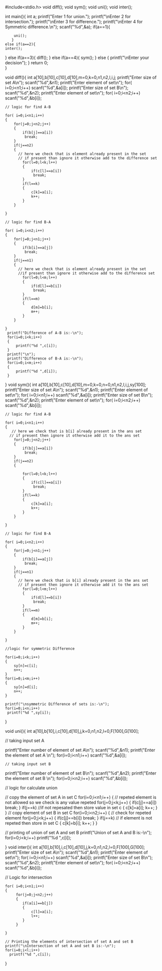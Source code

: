 #include<stdio.h>
void diff();
void sym();
void uni();
void inter();

int main(){
	int a;
	printf("Enter 1 for union.");
	printf("\nEnter 2 for intersection.");
	printf("\nEnter 3 for difference.");
	printf("\nEnter 4 for Symmetric difference.\n");
	scanf("%d",&a);
	if(a==1){

   		uni();
	   }
	else if(a==2){
   	inter();
   }
    else if(a==3){
		diff();
    }
	else if(a==4){
		sym();
	}
	else
		{
			printf("\nEnter your decision");
		}
	return 0;	
}

void diff(){
	int a[10],b[10],c[10],d[10],m=0,k=0,n1,n2,l,i,j;
    printf("Enter size of set A\n");
    scanf("%d",&n1);
    printf("Enter element of set\n");
    for( i=0;i<n1;i++)
    scanf("%d",&a[i]);
    printf("Enter size of set B\n");
    scanf("%d",&n2);
    printf("Enter element of set\n");
    for( i=0;i<n2;i++)
    scanf("%d",&b[i]);




    // logic for find A-B

    for( i=0;i<n1;i++)
    {
        for(j=0;j<n2;j++)
        {
            if(b[j]==a[i])
             break;
        }
        if(j==n2)
        {
          // here we check that is element already present in the set 
          // if present than ignore it otherwise add to the difference set   
            for(l=0;l<k;l++)
            {
                if(c[l]==a[i])
                 break;
            }
            if(l==k)
            {
                c[k]=a[i];
                k++;
            }
        }

    }

    // logic for find B-A

    for( i=0;i<n2;i++)
    {
        for(j=0;j<n1;j++)
        {
            if(b[i]==a[j])
             break;
        }
        if(j==n1)
        {
          // here we check that is element already present in the set 
          //if present than ignore it otherwise add to the difference set
            for(l=0;l<m;l++) 
            {
                if(d[l]==b[i])
                 break;
            }
            if(l==m)
            {
                d[m]=b[i];
                m++;
            }
        }

    }
     printf("Difference of A-B is:-\n");
     for(i=0;i<k;i++)
     {
         printf("%d ",c[i]);
     }
     printf("\n");
     printf("Difference of B-A is:-\n");
     for(i=0;i<m;i++)
     {
         printf("%d ",d[i]);
     }
}
void sym(){
	int a[10],b[10],c[10],d[10],m=0,k=0,n=0,n1,n2,l,i,j,sy[100];
    printf("Enter size of set A\n");
    scanf("%d",&n1);
    printf("Enter element of set\n");
    for( i=0;i<n1;i++)
    scanf("%d",&a[i]);
    printf("Enter size of set B\n");
    scanf("%d",&n2);
    printf("Enter element of set\n");
    for( i=0;i<n2;i++)
    scanf("%d",&b[i]);


    // logic for find A-B

    for( i=0;i<n1;i++)
    {
       // here we check that is b[i] already present in the ans set
      // if present then ignore it otherwise add it to the ans set
        for(j=0;j<n2;j++)
        {
            if(b[j]==a[i])
             break;
        }
        if(j==n2)
        {

            for(l=0;l<k;l++)
            {
                if(c[l]==a[i])
                 break;
            }
            if(l==k)
            {
                c[k]=a[i];
                k++;
            }
        }

    }

    // logic for find B-A

    for( i=0;i<n2;i++)
    {
        for(j=0;j<n1;j++)
        {
            if(b[i]==a[j])
             break;
        }
        if(j==n1)
        {
          // here we check that is b[i] already present in the ans set
          // if present then ignore it otherwise add it to the ans set 
            for(l=0;l<m;l++)
            {
                if(d[l]==b[i])
                 break;
            }
            if(l==m)
            {
                d[m]=b[i];
                m++;
            }
        }

    }

    //logic for symmetric Difference

    for(i=0;i<k;i++)
    {
        sy[n]=c[i];
        n++;
    }
    for(i=0;i<m;i++)
    {
        sy[n]=d[i];
        n++;
    }

    printf("\nsymmetric Difference of sets is:-\n");
    for(i=0;i<n;i++)
     printf("%d ",sy[i]);
}

void uni(){
	int a[10],b[10],i,c[10],d[10],j,k=0,n1,n2,l=0,F[100],G[100];

   // taking input set A

   printf("Enter number of  element of set A\n");
   scanf("%d",&n1);
   printf("Enter the element of set A \n");
   for(i=0;i<n1;i++)
      scanf("%d",&a[i]);

    // taking input set B

   printf("Enter number of element of set B\n");
   scanf("%d",&n2);
   printf("Enter the element of set B \n");
   for(i=0;i<n2;i++)
     scanf("%d",&b[i]);

   // logic for calculate union

   // copy the element of set A in set C
   for(i=0;i<n1;i++)
   {
       // repeted element is not allowed so we check is any value repeted
      for(j=0;j<k;j++)
      {
         if(c[j]==a[i]) 
            break;
       }
       if(j==k) //if not repesated then store value in set c 
       {
          c[k]=a[i];
          k++;
       }
    }
    // copy element of set B in set C
   for(i=0;i<n2;i++)
   {
       // check for repeted element
      for(j=0;j<k;j++)
      {
         if(c[j]==b[i])
           break;
      }
     if(j==k) // if element is not repeted then store in set C
     {
       c[k]=b[i];
       k++;
     }
   }

   // printing of union of set A and set B
   printf("Union of set A and B is:-\n");
    for(i=0;i<k;i++)
      printf("%d ",c[i]);

}
void inter(){
	int a[10],b[10],i,c[10],d[10],j,k=0,n1,n2,l=0,F[100],G[100];
	printf("Enter size of set A\n");
    scanf("%d",&n1);
    printf("Enter element of set\n");
    for( i=0;i<n1;i++)
    scanf("%d",&a[i]);
    printf("Enter size of set B\n");
    scanf("%d",&n2);
    printf("Enter element of set\n");
    for( i=0;i<n2;i++)
    scanf("%d",&b[i]);

// Logic for intersection

    for( i=0;i<n1;i++)
    {
         for(j=0;j<n2;j++)
         {
            if(a[i]==b[j])
            {
                c[l]=a[i];
                l++;
            }
         }

    }

    // Printing the elements of intersection of set A and set B
    printf("\nIntersection of set A and set B is:-\n");
    for(i=0;i<l;i++)
      printf("%d ",c[i]); 
}

